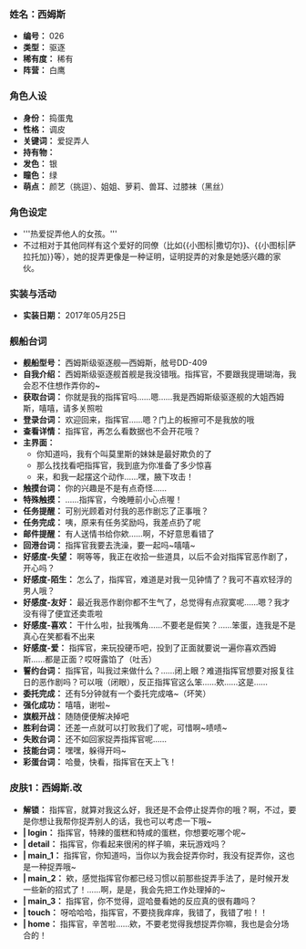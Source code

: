 ### 姓名：西姆斯
* **编号：** 026
* **类型：** 驱逐
* **稀有度：** 稀有
* **阵营：** 白鹰


### 角色人设
* **身份：** 捣蛋鬼
* **性格：** 调皮
* **关键词：** 爱捉弄人
* **持有物：** 
* **发色：** 银
* **瞳色：** 绿
* **萌点：** 颜艺（挑逗）、姐姐、萝莉、兽耳、过膝袜（黑丝）


### 角色设定
* '''热爱捉弄他人的女孩。'''
* 不过相对于其他同样有这个爱好的同僚（比如{{小图标|撒切尔}}、{{小图标|萨拉托加}}等），她的捉弄更像是一种证明，证明捉弄的对象是她感兴趣的家伙。


### 实装与活动
* **实装日期：** 2017年05月25日


### 舰船台词
* **舰船型号：** 西姆斯级驱逐舰—西姆斯，舷号DD-409
* **自我介绍：** 西姆斯级驱逐舰首舰是我没错哦。指挥官，不要跟我提珊瑚海，我会忍不住想作弄你的~
* **获取台词：** 你就是我的指挥官吗……嗯……我是西姆斯级驱逐舰的大姐西姆斯，嘻嘻，请多关照啦
* **登录台词：** 欢迎回来，指挥官……嗯？门上的板擦可不是我放的哦
* **查看详情：** 指挥官，再怎么看数据也不会开花哦？
* **主界面：**
  * 你知道吗，我有个叫莫里斯的妹妹是最好欺负的了
  * 那么找找看吧指挥官，我到底为你准备了多少惊喜
  * 来，和我一起摆这个动作……嘿，腋下攻击！
* **触摸台词：** 你的兴趣是不是有点奇怪……
* **特殊触摸：** ……指挥官，今晚睡前小心点喔！
* **任务提醒：** 可别光顾着对付我的恶作剧忘了正事哦？
* **任务完成：** 咦，原来有任务奖励吗，我差点扔了呢
* **邮件提醒：** 有人送情书给你欸……啊，不好意思看错了
* **回港台词：** 指挥官我要去洗澡，要一起吗~嘻嘻~
* **好感度-失望：** 啊等等，我正在收拾一些道具，以后不会对指挥官恶作剧了，开心吗？
* **好感度-陌生：** 怎么了，指挥官，难道是对我一见钟情了？我可不喜欢轻浮的男人哦？
* **好感度-友好：** 最近我恶作剧你都不生气了，总觉得有点寂寞呢……嗯？我才没有得了便宜还卖乖啦
* **好感度-喜欢：** 干什么啦，扯我嘴角……不要老是假笑？……笨蛋，连我是不是真心在笑都看不出来
* **好感度-爱：** 指挥官，来玩投硬币吧，投到了正面就要说一遍你喜欢西姆斯……都是正面？哎呀露馅了（吐舌）
* **誓约台词：** 指挥官，叫我过来做什么？……闭上眼？难道指挥官想要对报复往日的恶作剧吗？可以哦（闭眼），反正指挥官这么笨……欸……这是……
* **委托完成：** 还有5分钟就有一个委托完成咯~（坏笑）
* **强化成功：** 嘻嘻，谢啦~
* **旗舰开战：** 随随便便解决掉吧
* **胜利台词：** 还差一点就可以打败我们了呢，可惜啊~啧啧~
* **失败台词：** 还不如回家捉弄指挥官呢……
* **技能台词：** 嘿嘿，躲得开吗~
* **彩蛋台词：** 哈曼，快看，指挥官在天上飞！


### 皮肤1：西姆斯.改
* **解锁：** 指挥官，就算对我这么好，我还是不会停止捉弄你的哦？啊，不过，要是你想让我帮你捉弄别人的话，我也可以考虑一下哦~
* **| login：** 指挥官，特辣的蛋糕和特咸的蛋糕，你想要吃哪个呢~
* **| detail：** 指挥官，你看起来很闲的样子嘛，来玩游戏吗？
* **| main_1：** 指挥官，你知道吗，当你以为我会捉弄你时，我没有捉弄你，这也是一种捉弄哦~
* **| main_2：** 欸，感觉指挥官你都已经习惯以前那些捉弄手法了，是时候开发一些新的招式了！……啊，是是，我会先把工作处理掉的~
* **| main_3：** 指挥官，你不觉得，逗哈曼看她的反应真的很有趣吗？
* **| touch：** 呀哈哈哈，指挥官，不要挠我痒痒，我错了，我错了啦！！
* **| home：** 指挥官，辛苦啦……欸，不要老觉得我想捉弄你嘛，我也是会分场合的！
